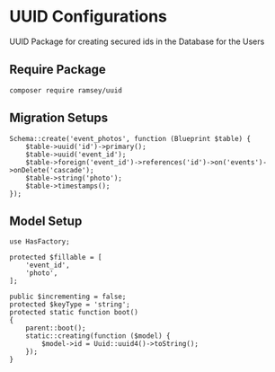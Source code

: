 # UUID Configurations

UUID Package for creating secured ids in the Database for the Users

## Require Package
```
composer require ramsey/uuid
```
## Migration Setups
```
Schema::create('event_photos', function (Blueprint $table) {
    $table->uuid('id')->primary();
    $table->uuid('event_id');
    $table->foreign('event_id')->references('id')->on('events')->onDelete('cascade');
    $table->string('photo');
    $table->timestamps();
});
```
## Model Setup
```
use HasFactory;

protected $fillable = [
    'event_id',
    'photo',
];

public $incrementing = false;
protected $keyType = 'string';
protected static function boot()
{
    parent::boot();
    static::creating(function ($model) {
        $model->id = Uuid::uuid4()->toString();
    });
}
```
